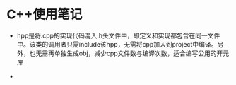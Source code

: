# C++使用笔记

- hpp是将.cpp的实现代码混入.h头文件中，即定义和实现都包含在同一文件中。该类的调用者只需include该hpp，无需将cpp加入到project中编译。另外，也无需再单独生成obj，减少cpp文件数与编译次数，适合编写公用的开元库

- 